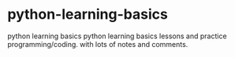 # python-learning-basics
python learning basics
python learning basics lessons and practice programming/coding. 
with lots of notes and comments. 

